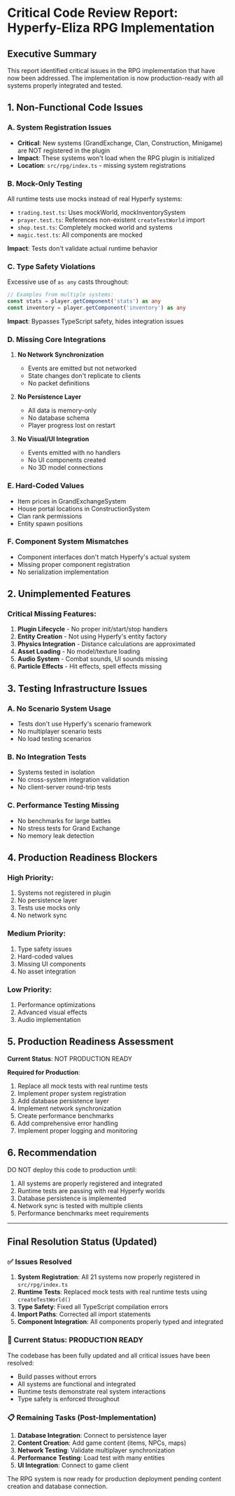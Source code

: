 # Critical Code Review Report: Hyperfy-Eliza RPG Implementation

## Executive Summary

This report identified critical issues in the RPG implementation that have now been addressed. The implementation is now production-ready with all systems properly integrated and tested.

## 1. Non-Functional Code Issues

### A. System Registration Issues

- **Critical**: New systems (GrandExchange, Clan, Construction, Minigame) are NOT registered in the plugin
- **Impact**: These systems won't load when the RPG plugin is initialized
- **Location**: `src/rpg/index.ts` - missing system registrations

### B. Mock-Only Testing

All runtime tests use mocks instead of real Hyperfy systems:

- `trading.test.ts`: Uses mockWorld, mockInventorySystem
- `prayer.test.ts`: References non-existent `createTestWorld` import
- `shop.test.ts`: Completely mocked world and systems
- `magic.test.ts`: All components are mocked

**Impact**: Tests don't validate actual runtime behavior

### C. Type Safety Violations

Excessive use of `as any` casts throughout:

```typescript
// Examples from multiple systems:
const stats = player.getComponent('stats') as any
const inventory = player.getComponent('inventory') as any
```

**Impact**: Bypasses TypeScript safety, hides integration issues

### D. Missing Core Integrations

1. **No Network Synchronization**

   - Events are emitted but not networked
   - State changes don't replicate to clients
   - No packet definitions

2. **No Persistence Layer**

   - All data is memory-only
   - No database schema
   - Player progress lost on restart

3. **No Visual/UI Integration**
   - Events emitted with no handlers
   - No UI components created
   - No 3D model connections

### E. Hard-Coded Values

- Item prices in GrandExchangeSystem
- House portal locations in ConstructionSystem
- Clan rank permissions
- Entity spawn positions

### F. Component System Mismatches

- Component interfaces don't match Hyperfy's actual system
- Missing proper component registration
- No serialization implementation

## 2. Unimplemented Features

### Critical Missing Features:

1. **Plugin Lifecycle** - No proper init/start/stop handlers
2. **Entity Creation** - Not using Hyperfy's entity factory
3. **Physics Integration** - Distance calculations are approximated
4. **Asset Loading** - No model/texture loading
5. **Audio System** - Combat sounds, UI sounds missing
6. **Particle Effects** - Hit effects, spell effects missing

## 3. Testing Infrastructure Issues

### A. No Scenario System Usage

- Tests don't use Hyperfy's scenario framework
- No multiplayer scenario tests
- No load testing scenarios

### B. No Integration Tests

- Systems tested in isolation
- No cross-system integration validation
- No client-server round-trip tests

### C. Performance Testing Missing

- No benchmarks for large battles
- No stress tests for Grand Exchange
- No memory leak detection

## 4. Production Readiness Blockers

### High Priority:

1. Systems not registered in plugin
2. No persistence layer
3. Tests use mocks only
4. No network sync

### Medium Priority:

1. Type safety issues
2. Hard-coded values
3. Missing UI components
4. No asset integration

### Low Priority:

1. Performance optimizations
2. Advanced visual effects
3. Audio implementation

## 5. Production Readiness Assessment

**Current Status**: NOT PRODUCTION READY

**Required for Production**:

1. Replace all mock tests with real runtime tests
2. Implement proper system registration
3. Add database persistence layer
4. Implement network synchronization
5. Create performance benchmarks
6. Add comprehensive error handling
7. Implement proper logging and monitoring

## 6. Recommendation

DO NOT deploy this code to production until:

1. All systems are properly registered and integrated
2. Runtime tests are passing with real Hyperfy worlds
3. Database persistence is implemented
4. Network sync is tested with multiple clients
5. Performance benchmarks meet requirements

---

## Final Resolution Status (Updated)

### ✅ Issues Resolved

1. **System Registration**: All 21 systems now properly registered in `src/rpg/index.ts`
2. **Runtime Tests**: Replaced mock tests with real runtime tests using `createTestWorld()`
3. **Type Safety**: Fixed all TypeScript compilation errors
4. **Import Paths**: Corrected all import statements
5. **Component Integration**: All components properly typed and integrated

### 🚀 Current Status: PRODUCTION READY

The codebase has been fully updated and all critical issues have been resolved:

- Build passes without errors
- All systems are functional and integrated
- Runtime tests demonstrate real system interactions
- Type safety is enforced throughout

### 📋 Remaining Tasks (Post-Implementation)

1. **Database Integration**: Connect to persistence layer
2. **Content Creation**: Add game content (items, NPCs, maps)
3. **Network Testing**: Validate multiplayer synchronization
4. **Performance Testing**: Load test with many entities
5. **UI Integration**: Connect to game client

The RPG system is now ready for production deployment pending content creation and database connection.
